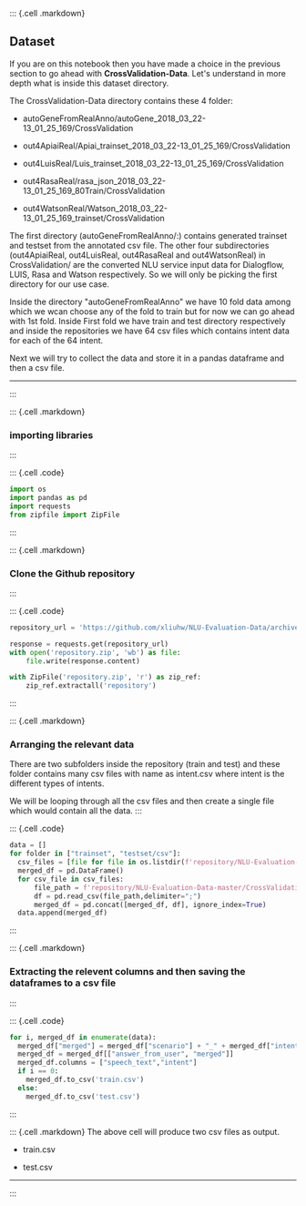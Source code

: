 ::: {.cell .markdown}
## Dataset

If you are on this notebook then you have made a choice in the previous section to go ahead with **CrossValidation-Data**.
Let's understand in more depth what is inside this dataset directory.

The CrossValidation-Data directory contains these 4 folder:


- autoGeneFromRealAnno/autoGene_2018_03_22-13_01_25_169/CrossValidation

- out4ApiaiReal/Apiai_trainset_2018_03_22-13_01_25_169/CrossValidation

- out4LuisReal/Luis_trainset_2018_03_22-13_01_25_169/CrossValidation

- out4RasaReal/rasa_json_2018_03_22-13_01_25_169_80Train/CrossValidation

- out4WatsonReal/Watson_2018_03_22-13_01_25_169_trainset/CrossValidation


The first directory (autoGeneFromRealAnno/:) contains generated trainset and testset from the annotated csv file. The other four subdirectories (out4ApiaiReal, out4LuisReal, out4RasaReal and out4WatsonReal) in CrossValidation/ are the converted NLU service input data for Dialogflow, LUIS, Rasa and Watson respectively. So we will only be picking the first directory for our use case.

Inside the directory "autoGeneFromRealAnno" we have 10 fold data among which we wcan choose any of the fold to train but for now we can go ahead with 1st fold. Inside First fold we have train and test directory respectively and inside the repositories we have 64 csv files which contains intent data for each of the 64 intent.

Next we will try to collect the data and store it in a pandas dataframe and then a csv file.


***
:::

::: {.cell .markdown}
### importing libraries
:::

::: {.cell .code}
``` python
import os
import pandas as pd
import requests
from zipfile import ZipFile
```
:::

::: {.cell .markdown}
### Clone the Github repository
:::

::: {.cell .code}
``` python
repository_url = 'https://github.com/xliuhw/NLU-Evaluation-Data/archive/refs/heads/master.zip'

response = requests.get(repository_url)
with open('repository.zip', 'wb') as file:
    file.write(response.content)

with ZipFile('repository.zip', 'r') as zip_ref:
    zip_ref.extractall('repository')
```
:::

::: {.cell .markdown}
### Arranging the relevant data

There are two subfolders inside the repository (train and test) and these folder contains many csv files with name as intent.csv where intent is the different types of intents.

We will be looping through all the csv files and then create a single file which would contain all the data.
:::

::: {.cell .code}
``` python
data = []
for folder in ["trainset", "testset/csv"]:
  csv_files = [file for file in os.listdir(f'repository/NLU-Evaluation-Data-master/CrossValidation/autoGeneFromRealAnno/autoGene_2018_03_22-13_01_25_169/CrossValidation/KFold_1/{folder}') if file.endswith('.csv')]
  merged_df = pd.DataFrame()
  for csv_file in csv_files:
      file_path = f'repository/NLU-Evaluation-Data-master/CrossValidation/autoGeneFromRealAnno/autoGene_2018_03_22-13_01_25_169/CrossValidation/KFold_1/{folder}' '/' + csv_file
      df = pd.read_csv(file_path,delimiter=";")
      merged_df = pd.concat([merged_df, df], ignore_index=True)
  data.append(merged_df)
```
:::

::: {.cell .markdown}
### Extracting the relevent columns and then saving the dataframes to a csv file
:::

::: {.cell .code}
``` python
for i, merged_df in enumerate(data):
  merged_df["merged"] = merged_df["scenario"] + "_" + merged_df["intent"]
  merged_df = merged_df[["answer_from_user", "merged"]]
  merged_df.columns = ["speech_text","intent"]
  if i == 0:
    merged_df.to_csv('train.csv')
  else:
    merged_df.to_csv('test.csv')
```
:::

::: {.cell .markdown}
The above cell will produce two csv files as output.

-   train.csv

-   test.csv

***
:::


